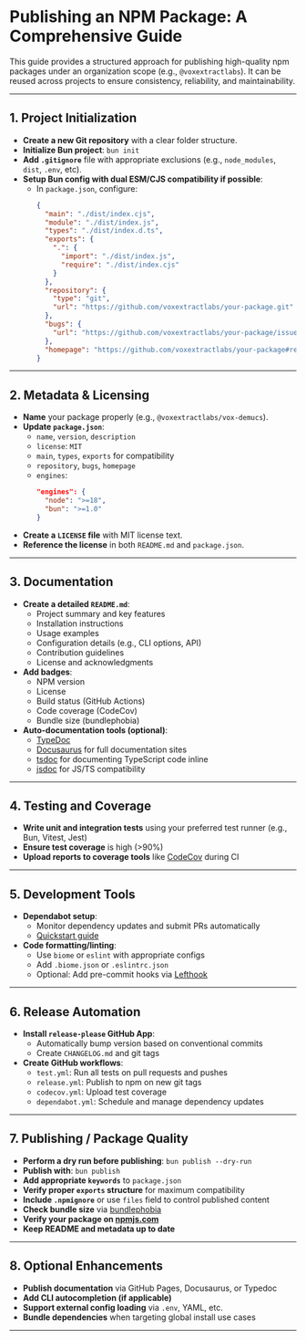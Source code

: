 # Publishing an NPM Package: A Comprehensive Guide

This guide provides a structured approach for publishing high-quality npm packages under an organization scope (e.g., `@voxextractlabs`). It can be reused across projects to ensure consistency, reliability, and maintainability.

---

## 1. Project Initialization

- **Create a new Git repository** with a clear folder structure.
- **Initialize Bun project**: `bun init`
- **Add `.gitignore`** file with appropriate exclusions (e.g., `node_modules`, `dist`, `.env`, etc).
- **Setup Bun config with dual ESM/CJS compatibility if possible**:
    - In `package.json`, configure:
      ```json
      {
        "main": "./dist/index.cjs",
        "module": "./dist/index.js",
        "types": "./dist/index.d.ts",
        "exports": {
          ".": {
            "import": "./dist/index.js",
            "require": "./dist/index.cjs"
          }
        },
        "repository": {
          "type": "git",
          "url": "https://github.com/voxextractlabs/your-package.git"
        },
        "bugs": {
          "url": "https://github.com/voxextractlabs/your-package/issues"
        },
        "homepage": "https://github.com/voxextractlabs/your-package#readme"
      }
      ```

---

## 2. Metadata & Licensing

- **Name** your package properly (e.g., `@voxextractlabs/vox-demucs`).
- **Update `package.json`**:
    - `name`, `version`, `description`
    - `license`: `MIT`
    - `main`, `types`, `exports` for compatibility
    - `repository`, `bugs`, `homepage`
    - `engines`:
      ```json
      "engines": {
        "node": ">=18",
        "bun": ">=1.0"
      }
      ```
- **Create a `LICENSE` file** with MIT license text.
- **Reference the license** in both `README.md` and `package.json`.

---

## 3. Documentation

- **Create a detailed `README.md`**:
    - Project summary and key features
    - Installation instructions
    - Usage examples
    - Configuration details (e.g., CLI options, API)
    - Contribution guidelines
    - License and acknowledgments
- **Add badges**:
    - NPM version
    - License
    - Build status (GitHub Actions)
    - Code coverage (CodeCov)
    - Bundle size (bundlephobia)
- **Auto-documentation tools (optional)**:
    - [TypeDoc](https://typedoc.org/)
    - [Docusaurus](https://docusaurus.io/) for full documentation sites
    - [tsdoc](https://tsdoc.org/) for documenting TypeScript code inline
    - [jsdoc](https://jsdoc.app/) for JS/TS compatibility

---

## 4. Testing and Coverage

- **Write unit and integration tests** using your preferred test runner (e.g., Bun, Vitest, Jest)
- **Ensure test coverage** is high (>90%)
- **Upload reports to coverage tools** like [CodeCov](https://about.codecov.io/) during CI

---

## 5. Development Tools

- **Dependabot setup**:
    - Monitor dependency updates and submit PRs automatically
    - [Quickstart guide](https://docs.github.com/en/code-security/getting-started/dependabot-quickstart-guide)
- **Code formatting/linting**:
    - Use `biome` or `eslint` with appropriate configs
    - Add `.biome.json` or `.eslintrc.json`
    - Optional: Add pre-commit hooks via [Lefthook](https://github.com/evilmartians/lefthook)

---

## 6. Release Automation

- **Install `release-please` GitHub App**:
    - Automatically bump version based on conventional commits
    - Create `CHANGELOG.md` and git tags
- **Create GitHub workflows**:
    - `test.yml`: Run all tests on pull requests and pushes
    - `release.yml`: Publish to npm on new git tags
    - `codecov.yml`: Upload test coverage
    - `dependabot.yml`: Schedule and manage dependency updates

---

## 7. Publishing / Package Quality

- **Perform a dry run before publishing**: `bun publish --dry-run`
- **Publish with**: `bun publish`
- **Add appropriate `keywords`** to `package.json`
- **Verify proper `exports` structure** for maximum compatibility
- **Include `.npmignore`** or use `files` field to control published content
- **Check bundle size** via [bundlephobia](https://bundlephobia.com/)
- **Verify your package on [npmjs.com](https://www.npmjs.com/)**
- **Keep README and metadata up to date**

---

## 8. Optional Enhancements

- **Publish documentation** via GitHub Pages, Docusaurus, or Typedoc
- **Add CLI autocompletion (if applicable)**
- **Support external config loading** via `.env`, YAML, etc.
- **Bundle dependencies** when targeting global install use cases

---
